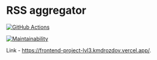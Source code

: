 # RSS aggregator

[![GitHub Actions](https://github.com/kmdrozdov/frontend-project-lvl3/workflows/CI/badge.svg)](https://github.com/kmdrozdov/frontend-project-lvl3/actions)

[![Maintainability](https://api.codeclimate.com/v1/badges/d12747a6750c976aa65b/maintainability)](https://codeclimate.com/github/kmdrozdov/frontend-project-lvl3/maintainability)

Link - https://frontend-project-lvl3.kmdrozdov.vercel.app/.